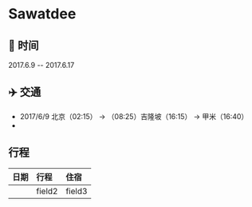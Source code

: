 # Sawatdee
## :calendar: 时间
2017.6.9 -- 2017.6.17

## :airplane: 交通
+ 2017/6/9 北京（02:15） -> （08:25）吉隆坡（16:15） -> 甲米（16:40）
+ 

## 行程

| 日期  |  行程 |   住宿   |
| :-------- | :--------| :------ |
|  |   field2 |  field3  |

